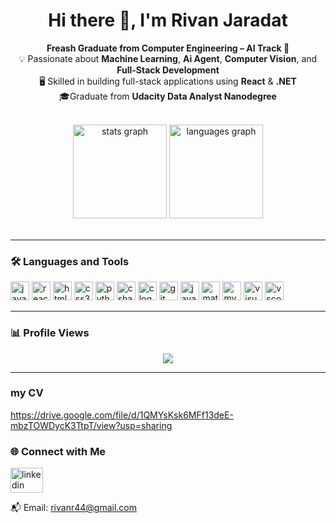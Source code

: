 <h1 align="center">Hi there 👋, I'm Rivan Jaradat</h1>

<p align="center">
  <b>Freash Graduate from Computer Engineering  – AI Track 🤖</b><br/>
  💡 Passionate about <b>Machine Learning</b>,  <b>Ai Agent</b>, <b>Computer Vision</b>, and <b>Full-Stack Development</b><br/>
  🖥️ Skilled in building full-stack applications using <b>React</b> & <b>.NET</b><br/>
  🎓Graduate from <b>Udacity Data Analyst Nanodegree</b><br/>
</p>

<br/>

<div align="center">
  <img src="https://github-readme-stats.vercel.app/api?username=Rivanjaradat&hide_title=false&hide_rank=false&show_icons=true&include_all_commits=true&count_private=true&disable_animations=false&theme=dracula&locale=en&hide_border=false" height="150" alt="stats graph"  />
  <img src="https://github-readme-stats.vercel.app/api/top-langs?username=Rivanjaradat&locale=en&hide_title=false&layout=compact&card_width=320&langs_count=5&theme=dracula&hide_border=false" height="150" alt="languages graph"  />
</div>
<br/>


---

### 🛠️ Languages and Tools

<div align="left">
  <img src="https://cdn.jsdelivr.net/gh/devicons/devicon/icons/javascript/javascript-original.svg" height="30" alt="javascript logo" />
  <img src="https://cdn.jsdelivr.net/gh/devicons/devicon/icons/react/react-original.svg" height="30" alt="react logo" />
  <img src="https://cdn.jsdelivr.net/gh/devicons/devicon/icons/html5/html5-original.svg" height="30" alt="html5 logo" />
  <img src="https://cdn.jsdelivr.net/gh/devicons/devicon/icons/css3/css3-original.svg" height="30" alt="css3 logo" />
  <img src="https://cdn.jsdelivr.net/gh/devicons/devicon/icons/python/python-original.svg" height="30" alt="python logo" />
  <img src="https://cdn.jsdelivr.net/gh/devicons/devicon/icons/csharp/csharp-original.svg" height="30" alt="csharp logo" />
  <img src="https://cdn.jsdelivr.net/gh/devicons/devicon/icons/c/c-original.svg" height="30" alt="c logo" />
  <img src="https://cdn.jsdelivr.net/gh/devicons/devicon/icons/git/git-original.svg" height="30" alt="git logo" />
  <img src="https://cdn.jsdelivr.net/gh/devicons/devicon/icons/java/java-original.svg" height="30" alt="java logo" />
  <img src="https://cdn.jsdelivr.net/gh/devicons/devicon/icons/matlab/matlab-original.svg" height="30" alt="matlab logo" />
  <img src="https://cdn.jsdelivr.net/gh/devicons/devicon/icons/mysql/mysql-original.svg" height="30" alt="mysql logo" />
  <img src="https://cdn.jsdelivr.net/gh/devicons/devicon/icons/visualstudio/visualstudio-plain.svg" height="30" alt="visualstudio logo" />
  <img src="https://cdn.jsdelivr.net/gh/devicons/devicon/icons/vscode/vscode-original.svg" height="30" alt="vscode logo" />
</div>

---


### 📊 Profile Views

<div align="center">
  <img src="https://profile-counter.glitch.me/Rivanjaradat/count.svg?" />
</div>

---
### my CV
https://drive.google.com/file/d/1QMYsKsk6MFf13deE-mbzTOWDycK3TtpT/view?usp=sharing

### 🌐 Connect with Me

<div align="left">
  <a href="https://www.linkedin.com/in/rivan-jaradat-0a84b0235/" target="_blank">
    <img src="https://raw.githubusercontent.com/maurodesouza/profile-readme-generator/master/src/assets/icons/social/linkedin/default.svg" width="52" height="40" alt="linkedin logo" />
  </a>
  <br/>

📬 Email: rivanr44@gmail.com

</div>
